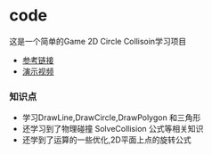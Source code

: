 # code 
这是一个简单的Game 2D  Circle Collisoin学习项目
- [参考链接](https://www.youtube.com/watch?v=hTJFcHutls8&list=PLSlpr6o9vURx4vjomFuwrFhvhV1nhJ_Jc)
- [演示视频](https://www.bilibili.com/video/BV14c411S7So/?vd_source=9c11395322e41bd54a2ed71e73f45613)

### 知识点
- 学习DrawLine,DrawCircle,DrawPolygon 和三角形
- 还学习到了物理碰撞 SolveCollision 公式等相关知识
- 还学到了运算的一些优化,2D平面上点的旋转公式
